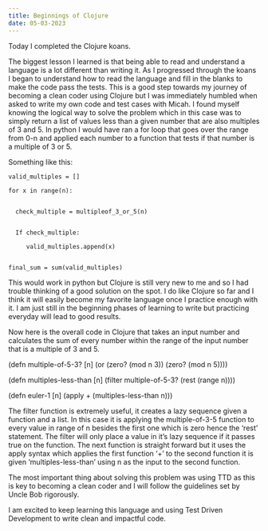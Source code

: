 ```yaml
---
title: Beginnings of Clojure
date: 05-03-2023
---
```



Today I completed the Clojure koans. 


The biggest lesson I learned is that being able to read and understand a language is a lot different than writing it. As I progressed through the koans I began to understand how to read the language and fill in the blanks to make the code pass the tests. This is a good step towards my journey of becoming a clean coder using Clojure but I was immediately humbled when  asked to write my own code and test cases with Micah. I found myself knowing the logical way to solve the problem which in this case was to simply return a list of values less than a given number that are also multiples of 3 and 5. In python I would have ran a for loop that goes over the range from 0-n and applied each number to a function that tests if that number is a multiple of 3 or 5.



Something like this:


    valid_multiples = [] 

    for x in range(n):


      check_multiple = multipleof_3_or_5(n)


      If check_multiple:

         valid_multiples.append(x)


    final_sum = sum(valid_multiples)



This would work in python but Clojure is still very new to me and so I had trouble thinking of a good solution on the spot. I do like Clojure so far and I think it will easily become my favorite language once I practice enough with it. I am just still in the beginning phases of learning to write but practicing everyday will lead to good results.



Now here is the overall code in Clojure that takes an input number and calculates the sum of every number within the range of the input number that is a multiple of 3 and 5.



(defn multiple-of-5-3? [n]
  (or (zero? (mod n 3))
      (zero? (mod n 5))))



(defn multiples-less-than [n]
  (filter multiple-of-5-3? (rest (range n))))



(defn euler-1 [n]
  (apply + (multiples-less-than n)))

The filter function is extremely useful, it creates a lazy sequence given a function and a list. In this case it is applying the multiple-of-3-5 function to every value in range of n besides the first one which is zero hence the ‘rest’ statement. The filter will only place a value in it’s lazy sequence if it passes true on the function. The next function is straight forward but it uses the apply syntax which applies the first function ‘+’ to the second function it is given ‘multiples-less-than’ using n as the input to the second function. 



The most important thing about solving this problem was using TTD as this is key to becoming a clean coder and I will follow the guidelines set by Uncle Bob rigorously. 

I am excited to keep learning this language and using Test Driven Development to write clean and impactful code.

